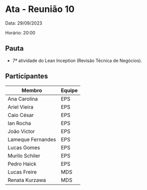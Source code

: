 # Ata - Reunião 10

Data: 29/09/2023

Horário: 20:00

## Pauta

- 7ª atividade do Lean Inception (Revisão Técnica de Negócios).

## Participantes
|Membro|Equipe|
|--|--|
|Ana Carolina|EPS|
|Ariel Vieira|EPS|
|Caio César|EPS|
|Ian Rocha|EPS|
|João Victor|EPS|
|Lameque Fernandes|EPS|
|Lucas Gomes|EPS|
|Murilo Schiler|EPS|
|Pedro Haick|EPS|
|Lucas Freire|MDS|
|Renata Kurzawa|MDS|